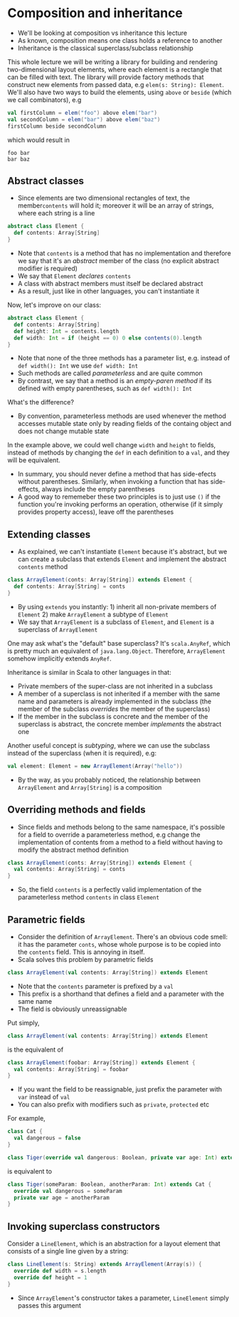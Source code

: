 # Composition and inheritance

- We'll be looking at composition vs inheritance this lecture
- As known, composition means one class holds a reference to another
- Inheritance is the classical superclass/subclass relationship

This whole lecture we will be writing a library for building and rendering
two-dimensional layout elements, where each element is a rectangle that can be
filled with text. The library will provide factory methods that construct new
elements from passed data, e.g `elem(s: String): Element`. We'll also have two
ways to build the elements, using `above` or `beside` (which we call combinators),
e.g

```scala
val firstColumn = elem("foo") above elem("bar")
val secondColumn = elem("bar") above elem("baz")
firstColumn beside secondColumn
```

which would result in

```
foo bar
bar baz
```

## Abstract classes

- Since elements are two dimensional rectangles of text, the member`contents`
will hold it; moreover it will be an array of strings, where each string is a
line

```scala
abstract class Element {
  def contents: Array[String]
}
```

- Note that `contents` is a method that has no implementation and therefore
we say that it's an *abstract* member of the class (no explicit abstract
modifier is required)
- We say that `Element` *declares* `contents`
- A class with abstract members must itself be declared abstract
- As a result, just like in other languages, you can't instantiate it

Now, let's improve on our class:

```scala
abstract class Element {
  def contents: Array[String]
  def height: Int = contents.length
  def width: Int = if (height == 0) 0 else contents(0).length
}
```

- Note that none of the three methods has a parameter list, e.g. instead of
`def width(): Int` we use `def width: Int`
- Such methods are called *parameterless* and are quite common
- By contrast, we say that a method is an *empty-paren method* if its defined
with empty parentheses, such as `def width(): Int`

What's the difference?

- By convention, parameterless methods are used whenever the method accesses
mutable state only by reading fields of the containg object and does not
change mutable state

In the example above, we could well change `width` and `height` to fields, instead
of methods by changing the `def` in each definition to a `val`, and they will be
equivalent.

- In summary, you should never define a method that has side-efects without
parentheses. Similarly, when invoking a function that has side-effects, always
include the empty parentheses
- A good way to rememeber these two principles is to just use `()` if the
function you're invoking performs an operation, otherwise (if it simply
provides property access), leave off the parentheses

## Extending classes

- As explained, we can't instantiate `Element` because it's abstract, but we can
create a subclass that extends `Element` and implement the abstract `contents`
method

```scala
class ArrayElement(conts: Array[String]) extends Element {
  def contents: Array[String] = conts
}
```

- By using `extends` you instantly: 1) inherit all non-private members of
`Element` 2) make `ArrayElement` a subtype of `Element`
- We say that `ArrayElement` is a subclass of `Element`, and `Element` is a
superclass of `ArrayElement`

One may ask what's the "default" base superclass? It's `scala.AnyRef`, which is
pretty much an equivalent of `java.lang.Object`. Therefore, `ArrayElement`
somehow implicitly extends `AnyRef`.

Inheritance is similar in Scala to other languages in that:
- Private members of the super-class are not inherited in a subclass
- A member of a superclass is not inherited if a member with the same name and
parameters is already implemented in the subclass (the member of the subclass *overrides* the member of the superclass)
- If the member in the subclass is concrete and the member of the superclass
is abstract, the concrete member *implements* the abstract one

Another useful concept is *subtyping*, where we can use the subclass instead of
the superclass (when it is required), e.g:

```scala
val element: Element = new ArrayElement(Array("hello"))
```

- By the way, as you probably noticed, the relationship between `ArrayElement` and
`Array[String]` is a composition

## Overriding methods and fields

- Since fields and methods belong to the same namespace, it's possible for a
field to override a parameterless method, e.g change the implementation of
contents from a method to a field without having to modify the abstract method
definition

```scala
class ArrayElement(conts: Array[String]) extends Element {
  val contents: Array[String] = conts
}
```

- So, the field `contents` is a perfectly valid implementation of the
parameterless method `contents` in class `Element`

## Parametric fields

- Consider the definition of `ArrayElement`. There's an obvious code smell: it
has the parameter `conts`, whose whole purpose is to be copied into the
`contents` field. This is annoying in itself.
- Scala solves this problem by parametric fields

```scala
class ArrayElement(val contents: Array[String]) extends Element
```

- Note that the `contents` parameter is prefixed by a `val`
- This prefix is a shorthand that defines a field and a parameter with the same
name
- The field is obviously unreassignable

Put simply,

```scala
class ArrayElement(val contents: Array[String]) extends Element
```

is the equivalent of

```scala
class ArrayElement(foobar: Array[String]) extends Element {
  val contents: Array[String] = foobar
}
```

- If you want the field to be reassignable, just prefix the parameter with `var`
instead of `val`
- You can also prefix with modifiers such as `private`, `protected` etc

For example,

```scala
class Cat {
  val dangerous = false
}

class Tiger(override val dangerous: Boolean, private var age: Int) extends Cat
```

is equivalent to

```scala
class Tiger(someParam: Boolean, anotherParam: Int) extends Cat {
  override val dangerous = someParam
  private var age = anotherParam
}
```

## Invoking superclass constructors

Consider a `LineElement`, which is an abstraction for a layout element that
consists of a single line given by a string:

```scala
class LineElement(s: String) extends ArrayElement(Array(s)) {
  override def width = s.length
  override def height = 1
}
```

- Since `ArrayElement`'s constructor takes a parameter,
`LineElement` simply passes this argument

